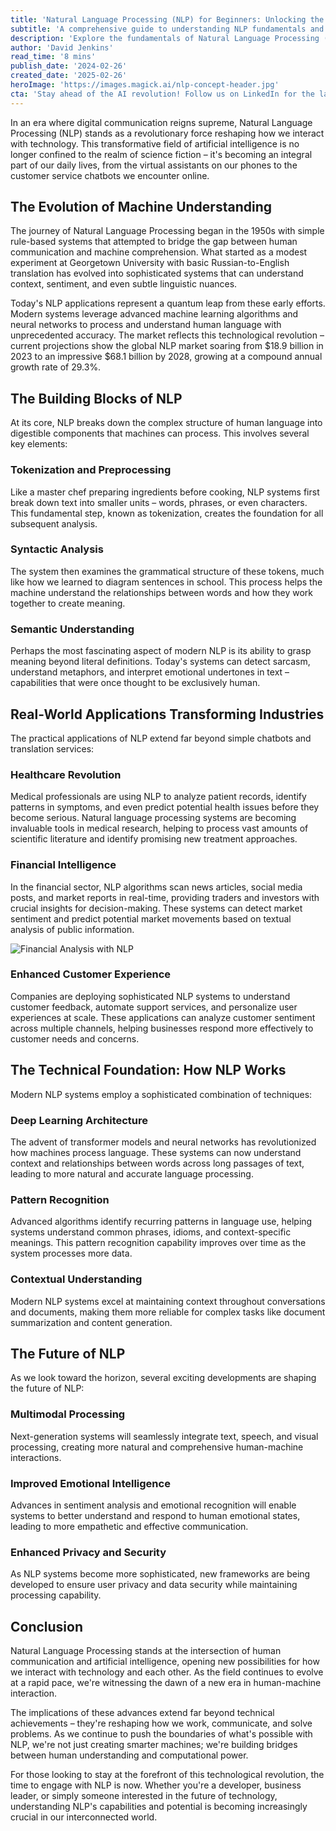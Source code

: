 ```yaml
---
title: 'Natural Language Processing (NLP) for Beginners: Unlocking the Power of Text'
subtitle: 'A comprehensive guide to understanding NLP fundamentals and applications'
description: 'Explore the fundamentals of Natural Language Processing (NLP) and discover how this transformative technology is revolutionizing industries from healthcare to finance. Learn about the core concepts, real-world applications, and future developments in this comprehensive guide for beginners.'
author: 'David Jenkins'
read_time: '8 mins'
publish_date: '2024-02-26'
created_date: '2025-02-26'
heroImage: 'https://images.magick.ai/nlp-concept-header.jpg'
cta: 'Stay ahead of the AI revolution! Follow us on LinkedIn for the latest insights and updates on Natural Language Processing and other cutting-edge technologies shaping our future.'
---
```


In an era where digital communication reigns supreme, Natural Language Processing (NLP) stands as a revolutionary force reshaping how we interact with technology. This transformative field of artificial intelligence is no longer confined to the realm of science fiction – it's becoming an integral part of our daily lives, from the virtual assistants on our phones to the customer service chatbots we encounter online.

## The Evolution of Machine Understanding

The journey of Natural Language Processing began in the 1950s with simple rule-based systems that attempted to bridge the gap between human communication and machine comprehension. What started as a modest experiment at Georgetown University with basic Russian-to-English translation has evolved into sophisticated systems that can understand context, sentiment, and even subtle linguistic nuances.

Today's NLP applications represent a quantum leap from these early efforts. Modern systems leverage advanced machine learning algorithms and neural networks to process and understand human language with unprecedented accuracy. The market reflects this technological revolution – current projections show the global NLP market soaring from $18.9 billion in 2023 to an impressive $68.1 billion by 2028, growing at a compound annual growth rate of 29.3%.

## The Building Blocks of NLP

At its core, NLP breaks down the complex structure of human language into digestible components that machines can process. This involves several key elements:

### Tokenization and Preprocessing

Like a master chef preparing ingredients before cooking, NLP systems first break down text into smaller units – words, phrases, or even characters. This fundamental step, known as tokenization, creates the foundation for all subsequent analysis.

### Syntactic Analysis

The system then examines the grammatical structure of these tokens, much like how we learned to diagram sentences in school. This process helps the machine understand the relationships between words and how they work together to create meaning.

### Semantic Understanding

Perhaps the most fascinating aspect of modern NLP is its ability to grasp meaning beyond literal definitions. Today's systems can detect sarcasm, understand metaphors, and interpret emotional undertones in text – capabilities that were once thought to be exclusively human.

## Real-World Applications Transforming Industries

The practical applications of NLP extend far beyond simple chatbots and translation services:

### Healthcare Revolution

Medical professionals are using NLP to analyze patient records, identify patterns in symptoms, and even predict potential health issues before they become serious. Natural language processing systems are becoming invaluable tools in medical research, helping to process vast amounts of scientific literature and identify promising new treatment approaches.

### Financial Intelligence

In the financial sector, NLP algorithms scan news articles, social media posts, and market reports in real-time, providing traders and investors with crucial insights for decision-making. These systems can detect market sentiment and predict potential market movements based on textual analysis of public information.

![Financial Analysis with NLP](https://i.magick.ai/PIXE/1738406181100_magick_img.webp)

### Enhanced Customer Experience

Companies are deploying sophisticated NLP systems to understand customer feedback, automate support services, and personalize user experiences at scale. These applications can analyze customer sentiment across multiple channels, helping businesses respond more effectively to customer needs and concerns.

## The Technical Foundation: How NLP Works

Modern NLP systems employ a sophisticated combination of techniques:

### Deep Learning Architecture

The advent of transformer models and neural networks has revolutionized how machines process language. These systems can now understand context and relationships between words across long passages of text, leading to more natural and accurate language processing.

### Pattern Recognition

Advanced algorithms identify recurring patterns in language use, helping systems understand common phrases, idioms, and context-specific meanings. This pattern recognition capability improves over time as the system processes more data.

### Contextual Understanding

Modern NLP systems excel at maintaining context throughout conversations and documents, making them more reliable for complex tasks like document summarization and content generation.

## The Future of NLP

As we look toward the horizon, several exciting developments are shaping the future of NLP:

### Multimodal Processing

Next-generation systems will seamlessly integrate text, speech, and visual processing, creating more natural and comprehensive human-machine interactions.

### Improved Emotional Intelligence

Advances in sentiment analysis and emotional recognition will enable systems to better understand and respond to human emotional states, leading to more empathetic and effective communication.

### Enhanced Privacy and Security

As NLP systems become more sophisticated, new frameworks are being developed to ensure user privacy and data security while maintaining processing capability.

## Conclusion

Natural Language Processing stands at the intersection of human communication and artificial intelligence, opening new possibilities for how we interact with technology and each other. As the field continues to evolve at a rapid pace, we're witnessing the dawn of a new era in human-machine interaction.

The implications of these advances extend far beyond technical achievements – they're reshaping how we work, communicate, and solve problems. As we continue to push the boundaries of what's possible with NLP, we're not just creating smarter machines; we're building bridges between human understanding and computational power.

For those looking to stay at the forefront of this technological revolution, the time to engage with NLP is now. Whether you're a developer, business leader, or simply someone interested in the future of technology, understanding NLP's capabilities and potential is becoming increasingly crucial in our interconnected world.